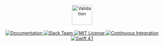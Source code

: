 <p align="center">
    <img src="https://user-images.githubusercontent.com/1342803/36580387-fe32b6ea-1835-11e8-8c47-9001d011ec71.png" height="64" alt="Validation">
    <br>
    <br>
    <a href="https://docs.vapor.codes/3.0/validation/getting-started/">
        <img src="http://img.shields.io/badge/read_the-docs-2196f3.svg" alt="Documentation">
    </a>
    <a href="http://vapor.team">
        <img src="http://vapor.team/badge.svg" alt="Slack Team">
    </a>
    <a href="LICENSE">
        <img src="http://img.shields.io/badge/license-MIT-brightgreen.svg" alt="MIT License">
    </a>
    <a href="https://circleci.com/gh/vapor/validation">
        <img src="https://circleci.com/gh/vapor/validation.svg?style=shield" alt="Continuous Integration">
    </a>
    <a href="https://swift.org">
        <img src="http://img.shields.io/badge/swift-4.1-brightgreen.svg" alt="Swift 4.1">
    </a>
</p>
